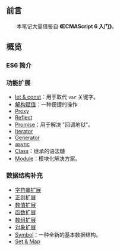 ## 前言

&emsp;&emsp;本笔记大量借鉴自 **《ECMAScript 6 入门》**。

## 概览

### ES6 简介

### 功能扩展

+ [let & const]()：用于取代 `var` 关键字。
+ [解构赋值]()：一种便捷的操作
+ [Proxy]()
+ [Reflect]()
+ [Promise]()：用于解决 "回调地狱"。
+ [Iterator]()
+ [Generator]()
+ [async]()
+ [Class]()：继承的语法糖
+ [Module]()：模块化解决方案。

### 数据结构补充

+ [字符串扩展]()
+ [正则扩展]()
+ [数值扩展]()
+ [函数扩展]()
+ [数组扩展]()
+ [对象扩展]()
+ [Symbol]()：一种全新的基本数据结构。
+ [Set & Map]()
